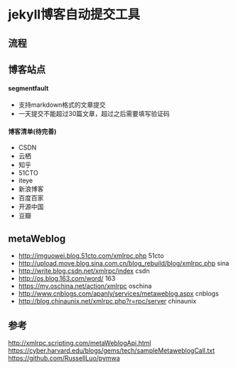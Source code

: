 # jekyll博客自动提交工具

## 流程


## 博客站点

#### segmentfault
- 支持markdown格式的文章提交
- 一天提交不能超过30篇文章，超过之后需要填写验证码


#### 博客清单(待完善)
- CSDN
- 云栖
- 知乎
- 51CTO
- iteye
- 新浪博客
- 百度百家
- 开源中国
- 豆瓣


## metaWeblog

- http://imguowei.blog.51cto.com/xmlrpc.php	51cto
- http://upload.move.blog.sina.com.cn/blog_rebuild/blog/xmlrpc.php	sina
- http://write.blog.csdn.net/xmlrpc/index	csdn
- http://os.blog.163.com/word/	163
- https://my.oschina.net/action/xmlrpc	oschina
- http://www.cnblogs.com/apanly/services/metaweblog.aspx	cnblogs
- http://blog.chinaunix.net/xmlrpc.php?r=rpc/server	chinaunix

## 参考

http://xmlrpc.scripting.com/metaWeblogApi.html
https://cyber.harvard.edu/blogs/gems/tech/sampleMetaweblogCall.txt
https://github.com/RussellLuo/pymwa



